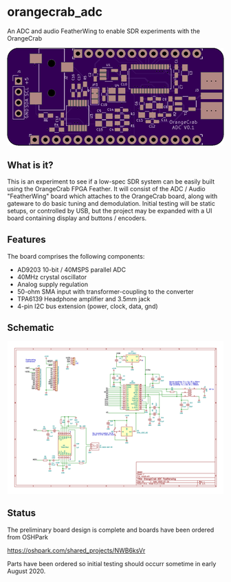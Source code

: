 # orangecrab_adc
An ADC and audio FeatherWing to enable SDR experiments with the OrangeCrab

![Hardware Picture](doc/board_top.png)

## What is it?
This is an experiment to see if a low-spec SDR system can be easily built
using the OrangeCrab FPGA Feather. It will consist of the ADC / Audio 
"FeatherWing" board which attaches to the OrangeCrab board, along with
gateware to do basic tuning and demodulation. Initial testing will be
static setups, or controlled by USB, but the project may be expanded with
a UI board containing display and buttons / encoders.

## Features
The board comprises the following components:

* AD9203 10-bit / 40MSPS parallel ADC
* 40MHz crystal oscillator
* Analog supply regulation
* 50-ohm SMA input with transformer-coupling to the converter
* TPA6139 Headphone amplifier and 3.5mm jack
* 4-pin I2C bus extension (power, clock, data, gnd)

## Schematic
![Hardware Picture](doc/ocadc_schematic.png)

## Status
The preliminary board design is complete and boards have been ordered from
OSHPark

https://oshpark.com/shared_projects/NWB6ksVr

Parts have been ordered so initial testing should occurr sometime in early
August 2020.
